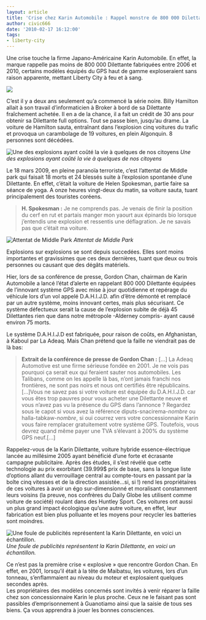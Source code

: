 ```yaml
---
layout: article
title: 'Crise chez Karin Automobile : Rappel monstre de 800 000 Dilettante'
author: civic666
date: '2010-02-17 16:12:00'
tags:
- liberty-city
---
```


Une crise touche la firme Japano-Américaine Karin Automobile. En effet, la marque rappelle pas moins de 800 000 Dilettante fabriquées entre 2006 et 2010, certains modèles équipés du GPS haut de gamme exploseraient sans raison apparente, mettant Liberty City à feu et à sang.

![](/content/images/2007/06/GTAIV-2010-02-15-18-01-59-63.jpg)

C’est il y a deux ans seulement qu’a commencé la série noire. Billy Hamilton allait à son travail d’informaticien à Broker à bord de sa Dilettante fraîchement achetée. Il en a de la chance, il a fait un crédit de 30 ans pour obtenir sa Dilettante full options. Tout se passe bien, jusqu’au drame. La voiture de Hamilton sauta, entraînant dans l’explosion cinq voitures du trafic et provoqua un carambolage de 19 voitures, en plein Algonquin. 8 personnes sont décédées.

![Une des explosions ayant coûté la vie à quelques de nos citoyens](/content/images/2007/06/GTAIV-2010-02-15-18-10-00-81.jpg)
_Une des explosions ayant coûté la vie à quelques de nos citoyens_

Le 18 mars 2009, en pleine paranoïa terroriste, c’est l’attentat de Middle park qui faisait 18 morts et 24 blessés suite à l’explosion spontanée d’une Dilettante. En effet, c’était la voiture de Helen Spokesman, partie faire sa séance de yoga. A onze heures vingt-deux du matin, sa voiture sauta, tuant principalement des touristes coréens.

> **H. Spokesman :** Je ne comprends pas. Je venais de finir la position du cerf en rut et partais manger mon yaourt aux épinards bio lorsque j’entendis une explosion et ressentis une déflagration. Je ne savais pas que c’était ma voiture.

![Attentat de Middle Park](/content/images/2007/06/GTAIV-2010-02-15-18-06-46-53.jpg)
_Attentat de Middle Park_

Explosions sur explosions se sont depuis succedées. Elles sont moins importantes et gravissimes que ces deux dernières, tuant que deux ou trois personnes ou causant que des dégâts matériels.

Hier, lors de sa conférence de presse, Gordon Chan, chairman de Karin Automobile a lancé l’état d’alerte en rappelant 800 000 Dilettante équipées de l’innovant système GPS avec mise à jour quotidienne et repérage du véhicule lors d’un vol appelé D.A.H.I.J.D. afin d’être démonté et remplacé par un autre système, moins innovant certes, mais plus sécurisant. Ce système défectueux serait la cause de l’explosion subite de déjà 45 Dilettantes rien que dans notre métropole -Alderney compris- ayant causé environ 75 morts.

Le système D.A.H.I.J.D est fabriquée, pour raison de coûts, en Afghanistan, à Kaboul par La Adeaq. Mais Chan prétend que la faille ne viendrait pas de là bas:

> **Extrait de la conférence de presse de Gordon Chan :** [...] La Adeaq Automotive est une firme sérieuse fondée en 2001. Je ne vois pas pourquoi ça serait eux qui feraient sauter nos automobiles. Les Talibans, comme on les appelle là bas, n’ont jamais franchi nos frontières, ne sont pas noirs et nous ont certifiés être républicains.  
> [...]Vous ne savez pas si votre voiture est équipée du D.A.H.I.J.D. car vous êtes trop pauvres pour vous acheter une Dilettante neuve et vous n’avez pas vu la présence du GPS dans l’annonce ? Regardez sous le capot si vous avez la référence diputs-snacirema-_nombre_ ou halla-tabkaw-_nombre_, si oui courrez vers votre concessionnaire Karin vous faire remplacer gratuitement votre système GPS. Toutefois, vous devrez quand même payer une TVA s’élevant à 200% du système GPS neuf.[...]

Rappelez-vous de la Karin Dilettante, voiture hybride essence-électrique lancée au millésime 2005 ayant bénéficié d’une forte et écrasante campagne publicitaire. Après des études, il s’est révélé que cette technologie au prix exorbitant (39.999$ prix de base, sans la longue liste d’options allant du verrouillage central au compte-tours en passant par la boîte cinq vitesses et de la direction assistée…si, si !) rend les propriétaires de ces voitures à avoir un égo sur-dimensionné et moralisant constamment leurs voisins (la preuve, nos confrères du Daily Globe les utilisent comme voiture de société) roulant dans des Huntley Sport. Ces voitures ont aussi un plus grand impact écologique qu’une autre voiture, en effet, leur fabrication est bien plus polluante et les moyens pour recycler les batteries sont moindres.

![Une foule de publicités représentent la Karin Dilettante, en voici un échantillon.](/content/images/2007/06/Dilettante-ads.gif)
_Une foule de publicités représentent la Karin Dilettante, en voici un échantillon._

Ce n’est pas la première crise « explosive » que rencontre Gordon Chan. En effet, en 2001, lorsqu’il était à la tête de Maibatsu, les voitures, lors d’un tonneau, s’enflammaient au niveau du moteur et explosaient quelques secondes après.  
Les propriétaires des modèles concernés sont invités à venir réparer la faille chez son concessionnaire Karin le plus proche. Ceux ne le faisant pas sont passibles d’emprisonnement à Guanotiamo ainsi que la saisie de tous ses biens. Ça vous apprendra à jouer les bonnes consciences.